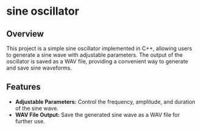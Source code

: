# sine oscillator

## Overview

This project is a simple sine oscillator implemented in C++, allowing users to generate a sine wave with adjustable parameters. The output of the oscillator is saved as a WAV file, providing a convenient way to generate and save sine waveforms.

## Features

- **Adjustable Parameters:** Control the frequency, amplitude, and duration of the sine wave.
- **WAV File Output:** Save the generated sine wave as a WAV file for further use.
